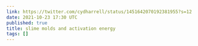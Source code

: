 ```yaml
---
link: https://twitter.com/cydharrell/status/1451642070192381955?s=12
date: 2021-10-23 17:30 UTC
published: true
title: slime molds and activation energy
tags: []
---
```



